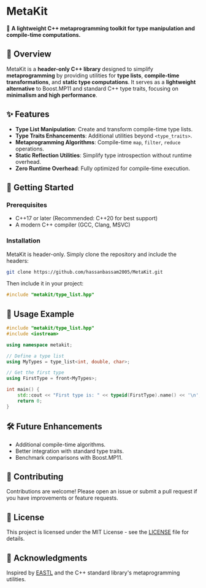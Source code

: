# MetaKit

🚀 **A lightweight C++ metaprogramming toolkit for type manipulation and compile-time computations.**

## 📌 Overview
MetaKit is a **header-only C++ library** designed to simplify **metaprogramming** by providing utilities for **type lists**, **compile-time transformations**, and **static type computations**. It serves as a **lightweight alternative** to Boost.MP11 and standard C++ type traits, focusing on **minimalism and high performance**.

## ✨ Features
- **Type List Manipulation**: Create and transform compile-time type lists.
- **Type Traits Enhancements**: Additional utilities beyond `<type_traits>`.
- **Metaprogramming Algorithms**: Compile-time `map`, `filter`, `reduce` operations.
- **Static Reflection Utilities**: Simplify type introspection without runtime overhead.
- **Zero Runtime Overhead**: Fully optimized for compile-time execution.

## 🚀 Getting Started
### Prerequisites
- C++17 or later (Recommended: C++20 for best support)
- A modern C++ compiler (GCC, Clang, MSVC)

### Installation
MetaKit is header-only. Simply clone the repository and include the headers:

```sh
git clone https://github.com/hassanbassam2005/MetaKit.git
```

Then include it in your project:

```cpp
#include "metakit/type_list.hpp"
```

## 📌 Usage Example
```cpp
#include "metakit/type_list.hpp"
#include <iostream>

using namespace metakit;

// Define a type list
using MyTypes = type_list<int, double, char>;

// Get the first type
using FirstType = front<MyTypes>;

int main() {
    std::cout << "First type is: " << typeid(FirstType).name() << '\n';
    return 0;
}
```

## 🛠️ Future Enhancements
- Additional compile-time algorithms.
- Better integration with standard type traits.
- Benchmark comparisons with Boost.MP11.

## 🤝 Contributing
Contributions are welcome! Please open an issue or submit a pull request if you have improvements or feature requests.

## 📜 License
This project is licensed under the MIT License - see the [LICENSE](LICENSE) file for details.

## 🌟 Acknowledgments
Inspired by [EASTL](https://github.com/electronicarts/EASTL) and the C++ standard library's metaprogramming utilities.
